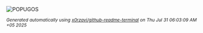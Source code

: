 <div align="justify">
<picture>
    <source media="(prefers-color-scheme: dark)" srcset="https://i.ibb.co/8g7QB1QM/output-gif.gif">
    <source media="(prefers-color-scheme: light)" srcset="https://i.ibb.co/8g7QB1QM/output-gif.gif">
    <img alt="POPUGOS" src="https://i.ibb.co/8g7QB1QM/output-gif.gif">
</picture>

<sub><i>Generated automatically using [x0rzavi/github-readme-terminal](https://github.com/x0rzavi/github-readme-terminal) on Thu Jul 31 06:03:09 AM +05 2025</i></sub>
</div>